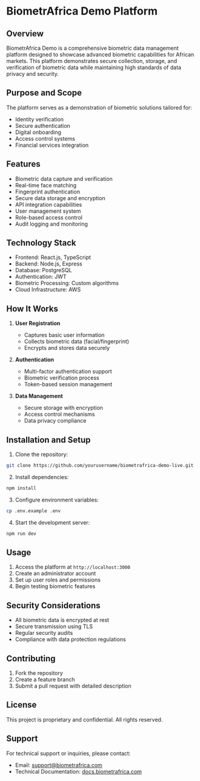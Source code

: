 # BiometrAfrica Demo Platform

## Overview
BiometrAfrica Demo is a comprehensive biometric data management platform designed to showcase advanced biometric capabilities for African markets. This platform demonstrates secure collection, storage, and verification of biometric data while maintaining high standards of data privacy and security.

## Purpose and Scope
The platform serves as a demonstration of biometric solutions tailored for:
- Identity verification
- Secure authentication
- Digital onboarding
- Access control systems
- Financial services integration

## Features
- Biometric data capture and verification
- Real-time face matching
- Fingerprint authentication
- Secure data storage and encryption
- API integration capabilities
- User management system
- Role-based access control
- Audit logging and monitoring

## Technology Stack
- Frontend: React.js, TypeScript
- Backend: Node.js, Express
- Database: PostgreSQL
- Authentication: JWT
- Biometric Processing: Custom algorithms
- Cloud Infrastructure: AWS

## How It Works
1. **User Registration**
   - Captures basic user information
   - Collects biometric data (facial/fingerprint)
   - Encrypts and stores data securely

2. **Authentication**
   - Multi-factor authentication support
   - Biometric verification process
   - Token-based session management

3. **Data Management**
   - Secure storage with encryption
   - Access control mechanisms
   - Data privacy compliance

## Installation and Setup
1. Clone the repository:
```bash
git clone https://github.com/yourusername/biometrafrica-demo-live.git
```

2. Install dependencies:
```bash
npm install
```

3. Configure environment variables:
```bash
cp .env.example .env
```

4. Start the development server:
```bash
npm run dev
```

## Usage
1. Access the platform at `http://localhost:3000`
2. Create an administrator account
3. Set up user roles and permissions
4. Begin testing biometric features

## Security Considerations
- All biometric data is encrypted at rest
- Secure transmission using TLS
- Regular security audits
- Compliance with data protection regulations

## Contributing
1. Fork the repository
2. Create a feature branch
3. Submit a pull request with detailed description

## License
This project is proprietary and confidential. All rights reserved.

## Support
For technical support or inquiries, please contact:
- Email: support@biometrafrica.com
- Technical Documentation: [docs.biometrafrica.com](https://docs.biometrafrica.com)
